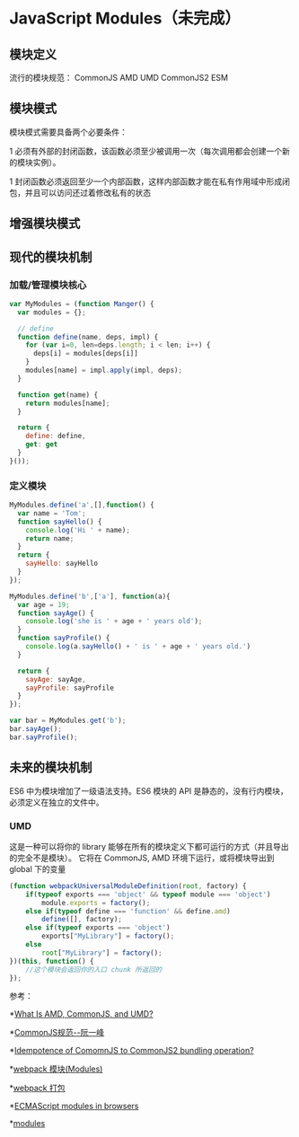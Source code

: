 # JavaScript Modules（未完成）

## 模块定义

流行的模块规范： CommonJS AMD UMD CommonJS2 ESM

## 模块模式

模块模式需要具备两个必要条件：

1 必须有外部的封闭函数，该函数必须至少被调用一次（每次调用都会创建一个新的模块实例）。

1 封闭函数必须返回至少一个内部函数，这样内部函数才能在私有作用域中形成闭包，并且可以访问还过着修改私有的状态

## 增强模块模式

## 现代的模块机制

### 加载/管理模块核心

```javascript
var MyModules = (function Manger() {
  var modules = {};

  // define
  function define(name, deps, impl) {
    for (var i=0, len=deps.length; i < len; i++) {
      deps[i] = modules[deps[i]]
    }
    modules[name] = impl.apply(impl, deps);
  }

  function get(name) {
    return modules[name];
  }

  return {
    define: define,
    get: get
  }
}());
```

### 定义模块

```javascript
MyModules.define('a',[],function() {
  var name = 'Tom';
  function sayHello() {
    console.log('Hi ' + name);
    return name;
  }
  return {
    sayHello: sayHello
  }
});

MyModules.define('b',['a'], function(a){
  var age = 19;
  function sayAge() {
    console.log('she is ' + age + ' years old');
  }
  function sayProfile() {
    console.log(a.sayHello() + ' is ' + age + ' years old.')
  }

  return {
    sayAge: sayAge,
    sayProfile: sayProfile
  }
});

var bar = MyModules.get('b');
bar.sayAge();
bar.sayProfile();
```

## 未来的模块机制

ES6 中为模块增加了一级语法支持。ES6 模块的 API 是静态的，没有行内模块，必须定义在独立的文件中。

### UMD

这是一种可以将你的 library 能够在所有的模块定义下都可运行的方式（并且导出的完全不是模块）。 它将在 CommonJS, AMD 环境下运行，或将模块导出到 global 下的变量

```javascript
(function webpackUniversalModuleDefinition(root, factory) {
    if(typeof exports === 'object' && typeof module === 'object')
        module.exports = factory();
    else if(typeof define === 'function' && define.amd)
        define([], factory);
    else if(typeof exports === 'object')
        exports["MyLibrary"] = factory();
    else
        root["MyLibrary"] = factory();
})(this, function() {
    //这个模块会返回你的入口 chunk 所返回的
});
```

参考：

*[What Is AMD, CommonJS, and UMD?](http://davidbcalhoun.com/2014/what-is-amd-commonjs-and-umd/)

*[CommonJS规范--阮一峰](http://javascript.ruanyifeng.com/nodejs/module.html)

*[Idempotence of ComomnJS to CommonJS2 bundling operation?](https://github.com/webpack/webpack/issues/864)

*[webpack 模块(Modules)](https://doc.webpack-china.org/concepts/modules/)

*[webpack 打包](https://doc.webpack-china.org/configuration/output/#output-librarytarget)

*[ECMAScript modules in browsers](https://jakearchibald.com/2017/es-modules-in-browsers/)

*[modules](http://exploringjs.com/es6/ch_modules.html)